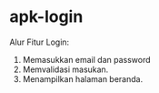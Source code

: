 # apk-login
Alur Fitur Login:
1. Memasukkan email dan password
2. Memvalidasi masukan.
3. Menampilkan halaman beranda.
